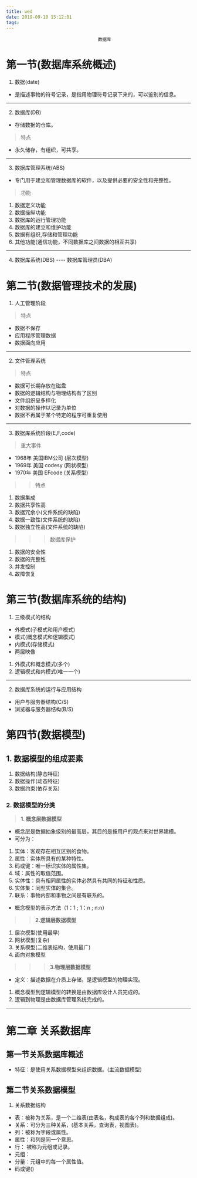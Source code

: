 ```yaml
---
title: wed
date: 2019-09-10 15:12:01
tags:
---
```

                                       数据库
<!--more-->
# 第一节(数据库系统概述)
1. 数据(date)
* 是描述事物的符号记录，是指用物理符号记录下来的，可以鉴别的信息。
---
2. 数据库(DB)
* 存储数据的仓库。
> 特点
* 永久储存，有组织，可共享。
----
3. 数据库管理系统(ABS)
* 专门用于建立和管理数据库的软件，以及提供必要的安全性和完整性。
> 功能
1. 数据定义功能
2. 数据操纵功能
3. 数据库的运行管理功能
4. 数据库的建立和维护功能
5. 数据有组织,存储和管理功能
6. 其他功能(通信功能，不同数据库之间数据的相互共享)
----
4. 数据库系统(DBS) ----  数据库管理员(DBA)
# 第二节(数据管理技术的发展)
1. 人工管理阶段
> 特点
* 数据不保存
* 应用程序管理数据
* 数据面向应用
----
2. 文件管理系统
> 特点
* 数据可长期存放在磁盘
* 数据的逻辑结构与物理结构有了区别
* 文件组织呈多样化
* 对数据的操作以记录为单位
* 数据不再属于某个特定的程序可重复使用
----
3. 数据库系统阶段(E,F,code)
> 重大事件
* 1968年 美国IBM公司 (层次模型)
* 1969年 美国 codesy (网状模型)
* 1970年 美国 EFcode (关系模型)
>> 特点
1. 数据集成
2. 数据共享性高
3. 数据冗余小(文件系统的缺陷)
4. 数据一致性(文件系统的缺陷)
5. 数据独立性高(文件系统的缺陷)
>>> 数据库保护
1. 数据的安全性
2. 数据的完整性
3. 并发控制
4. 故障恢复
# 第三节(数据库系统的结构)
1. 三级模式的结构
* 外模式(子模式和用户模式)
* 模式(概念模式和逻辑模式)
* 内模式(存储模式)
* 两层映像
1. 外模式和概念模式(多个)
2. 逻辑模式和内模式(唯一一个)
----
2. 数据库系统的运行与应用结构
* 用户与服务器结构(C/S)
* 浏览器与服务器结构(B/S)
# 第四节(数据模型)
## 1. 数据模型的组成要素
1. 数据结构(静态特征)
2. 数据操作(动态特征)
3. 数据约束(依存关系)
### 2. 数据模型的分类
> **1. 概念层数据模型**
* 概念层是数据抽象级别的最高层，其目的是按用户的观点来对世界建模。
* 可分为：
1. 实体：客观存在相互区别的食物。
2. 属性：实体所具有的某种特性。
3. 码或键：唯一标识实体的属性集。
4. 域：属性的取值范围。
5. 实体性：具有相同属性的实体必然具有共同的特征和性质。
6. 实体集：同型实体的集合。
7. 联系：事物内部和事物之间是有联系的。
* 概念模型的表示方法（1：1 ; 1：n ; n:n）
>> **2.逻辑层数据模型** 
1. 层次模型(使用最早)
2. 网状模型(复杂)
3. 关系模型(二维表结构，使用最广)
4. 面向对象模型
>>> **3.物理层数据模型**
* 定义：描述数据在介质上存储，是逻辑模型的物理实现。
1. 概念模型到逻辑模型的转换是由数据库设计人员完成的。
2. 逻辑到物理是由数据库管理系统完成的。
----
# 第二章 关系数据库
**第一节关系数据库概述**
----
* 特征：是使用关系数据模型来组织数据。(主流数据模型)

**第二节关系数据模型**
----
1. 关系数据结构
* 表：被称为关系，是一个二维表(由表名，构成表的各个列和数据组成)。
* 关系：可分为三种关系，(基本关系，查询表，视图表)。
* 列：被称为字段或属性。
* 属性：和列是同一个意思。
* 行： 被称为元组或记录。
* 元组：
* 分量：元组中的每一个属性值。
* 码或键()